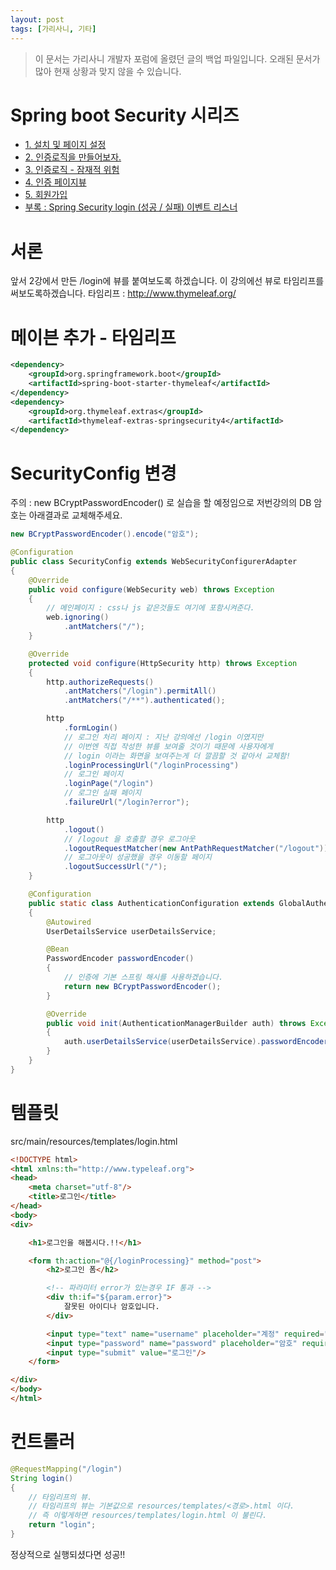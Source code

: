 ```yaml
---
layout: post
tags: [가리사니, 기타]
---
```


> 이 문서는 가리사니 개발자 포럼에 올렸던 글의 백업 파일입니다.
오래된 문서가 많아 현재 상황과 맞지 않을 수 있습니다.


# Spring boot Security 시리즈
- [1. 설치 및 페이지 설정](/lab?topicId=283)
- [2. 인증로직을 만들어보자.](/lab?topicId=284)
- [3. 인증로직 - 잠재적 위험](/lab?topicId=285)
- [4. 인증 페이지뷰](/lab?topicId=286)
- [5. 회원가입](/lab?topicId=287)
- [부록 : Spring Security login (성공 / 실패) 이벤트 리스너 ](/lab?topicId=311)


# 서론
앞서 2강에서 만든 /login에 뷰를 붙여보도록 하겠습니다.
이 강의에선 뷰로 타임리프를 써보도록하겠습니다.
타임리프 : http://www.thymeleaf.org/


# 메이븐 추가 - 타임리프
``` xml
<dependency>
	<groupId>org.springframework.boot</groupId>
	<artifactId>spring-boot-starter-thymeleaf</artifactId>
</dependency>
<dependency>
	<groupId>org.thymeleaf.extras</groupId>
	<artifactId>thymeleaf-extras-springsecurity4</artifactId>
</dependency>
```


# SecurityConfig 변경
주의 : new BCryptPasswordEncoder() 로 실습을 할 예정임으로 저번강의의 DB 암호는 아래결과로 교체해주세요.
``` java
new BCryptPasswordEncoder().encode("암호");
```
``` java
@Configuration
public class SecurityConfig extends WebSecurityConfigurerAdapter
{
	@Override
	public void configure(WebSecurity web) throws Exception
	{
		// 메인페이지 : css나 js 같은것들도 여기에 포함시켜준다.
		web.ignoring()
			.antMatchers("/");
	}

	@Override
	protected void configure(HttpSecurity http) throws Exception
	{
		http.authorizeRequests()
			.antMatchers("/login").permitAll()
			.antMatchers("/**").authenticated();

		http
			.formLogin()
			// 로그인 처리 페이지 : 지난 강의에선 /login 이였지만
			// 이번엔 직접 작성한 뷰를 보여줄 것이기 때문에 사용자에게
			// login 이라는 화면을 보여주는게 더 깔끔할 것 같아서 교체함!
			.loginProcessingUrl("/loginProcessing")
			// 로그인 페이지
			.loginPage("/login")
			// 로그인 실패 페이지
			.failureUrl("/login?error");

		http
			.logout()
			// /logout 을 호출할 경우 로그아웃
			.logoutRequestMatcher(new AntPathRequestMatcher("/logout"))
			// 로그아웃이 성공했을 경우 이동할 페이지
			.logoutSuccessUrl("/");
	}

	@Configuration
	public static class AuthenticationConfiguration extends GlobalAuthenticationConfigurerAdapter
	{
		@Autowired
		UserDetailsService userDetailsService;

		@Bean
		PasswordEncoder passwordEncoder()
		{
			// 인증에 기본 스프링 해시를 사용하겠습니다.
			return new BCryptPasswordEncoder();
		}

		@Override
		public void init(AuthenticationManagerBuilder auth) throws Exception
		{
			auth.userDetailsService(userDetailsService).passwordEncoder(passwordEncoder());
		}
	}
}
```


# 템플릿
src/main/resources/templates/login.html
``` html
<!DOCTYPE html>
<html xmlns:th="http://www.typeleaf.org">
<head>
	<meta charset="utf-8"/>
	<title>로그인</title>
</head>
<body>
<div>

	<h1>로그인을 해봅시다.!!</h1>

	<form th:action="@{/loginProcessing}" method="post">
		<h2>로그인 폼</h2>

		<!-- 파라미터 error가 있는경우 IF 통과 -->
		<div th:if="${param.error}">
			잘못된 아이디나 암호입니다.
		</div>

		<input type="text" name="username" placeholder="계정" required="required"/>
		<input type="password" name="password" placeholder="암호" required="required"/>
		<input type="submit" value="로그인"/>
	</form>

</div>
</body>
</html>
```


# 컨트롤러
``` java
@RequestMapping("/login")
String login()
{
	// 타임리프의 뷰.
	// 타임리프의 뷰는 기본값으로 resources/templates/<경로>.html 이다.
	// 즉 이렇게하면 resources/templates/login.html 이 불린다.
	return "login";
}
```
정상적으로 실행되셨다면 성공!!